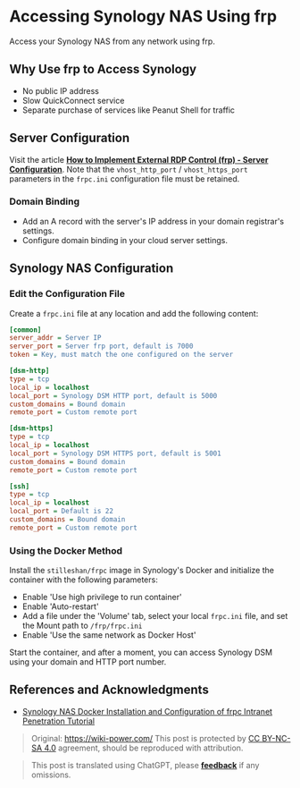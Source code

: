 # Accessing Synology NAS Using frp

Access your Synology NAS from any network using frp.

## Why Use frp to Access Synology

- No public IP address
- Slow QuickConnect service
- Separate purchase of services like Peanut Shell for traffic

## Server Configuration

Visit the article [**How to Implement External RDP Control (frp) - Server Configuration**](https://wiki-power.com/%E5%A6%82%E4%BD%95%E5%AE%9E%E7%8E%B0%E5%A4%96%E7%BD%91RDP%E8%BF%9C%E6%8E%A7%EF%BC%88frp%EF%BC%89#%E6%9C%8D%E5%8A%A1%E7%AB%AF%E9%85%8D%E7%BD%AE). Note that the `vhost_http_port` / `vhost_https_port` parameters in the `frpc.ini` configuration file must be retained.

### Domain Binding

- Add an A record with the server's IP address in your domain registrar's settings.
- Configure domain binding in your cloud server settings.

## Synology NAS Configuration

### Edit the Configuration File

Create a `frpc.ini` file at any location and add the following content:

```ini
[common]
server_addr = Server IP
server_port = Server frp port, default is 7000
token = Key, must match the one configured on the server

[dsm-http]
type = tcp
local_ip = localhost
local_port = Synology DSM HTTP port, default is 5000
custom_domains = Bound domain
remote_port = Custom remote port

[dsm-https]
type = tcp
local_ip = localhost
local_port = Synology DSM HTTPS port, default is 5001
custom_domains = Bound domain
remote_port = Custom remote port

[ssh]
type = tcp
local_ip = localhost
local_port = Default is 22
custom_domains = Bound domain
remote_port = Custom remote port
```

### Using the Docker Method

Install the `stilleshan/frpc` image in Synology's Docker and initialize the container with the following parameters:

- Enable 'Use high privilege to run container'
- Enable 'Auto-restart'
- Add a file under the 'Volume' tab, select your local `frpc.ini` file, and set the Mount path to `/frp/frpc.ini`
- Enable 'Use the same network as Docker Host'

Start the container, and after a moment, you can access Synology DSM using your domain and HTTP port number.

## References and Acknowledgments

- [Synology NAS Docker Installation and Configuration of frpc Intranet Penetration Tutorial](https://www.ioiox.com/archives/26.html)

> Original: <https://wiki-power.com/>
> This post is protected by [CC BY-NC-SA 4.0](https://creativecommons.org/licenses/by/4.0/deed.en) agreement, should be reproduced with attribution.

> This post is translated using ChatGPT, please [**feedback**](https://github.com/linyuxuanlin/Wiki_MkDocs/issues/new) if any omissions.